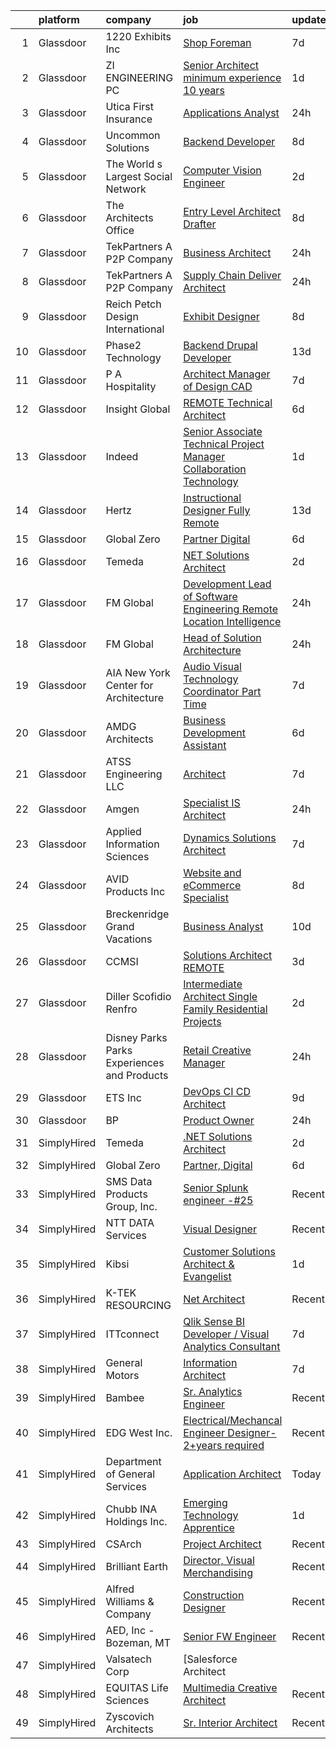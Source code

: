 

|    | platform    | company                                      | job                                                                                                                                                                                                                                                                                                                                                                                                                                                                                                                                                                                                                                                                                                                                                                                                                                                                                                                                                                                                                                                                                                                                                                                                                                                    | update_time   | location                    |
|---:|:------------|:---------------------------------------------|:-------------------------------------------------------------------------------------------------------------------------------------------------------------------------------------------------------------------------------------------------------------------------------------------------------------------------------------------------------------------------------------------------------------------------------------------------------------------------------------------------------------------------------------------------------------------------------------------------------------------------------------------------------------------------------------------------------------------------------------------------------------------------------------------------------------------------------------------------------------------------------------------------------------------------------------------------------------------------------------------------------------------------------------------------------------------------------------------------------------------------------------------------------------------------------------------------------------------------------------------------------|:--------------|:----------------------------|
|  1 | Glassdoor   | 1220 Exhibits  Inc                           | [Shop Foreman](https://www.glassdoor.com/partner/jobListing.htm?pos=115&ao=1110586&s=58&guid=0000018224b63e99a172c78b0bd7c3f3&src=GD_JOB_AD&t=SR&vt=w&ea=1&cs=1_94c6de4f&cb=1658473300061&jobListingId=1008006158755&cpc=9FE5D8D7282D4400&jrtk=3-0-1g8ibcfmvkujs801-1g8ibcfng28d1000-b21c6ef8e0bd4fb3--6NYlbfkN0ChR5OwKRzSjn4PZW_tdiI_RimKRiFp-6lwJSLGblFx0-eNfBUs7pMHSz4G_8hfQqqNEjT2S7HZc5zf5Ugwnd38lAKfvYsDH0--fZ99Od_pFwOM9F0Vx5yUfJtHS_MTZrDheS6RmcDx0THJs_qLqdzPWaHRFelnwkQwz4Hzn_82CXSV07k9_eAwP8IV9Ql2cYyxDTLELdjiInmSyRwRXPztY2nN5NoA_pSYhB66r-ZVjYEcqCQwU4x_KLBzY31Pq44TCpkaJSGPuFMob1Z-PnTJcoetdoYyCgsVq63yzIbs4x2QTxyMmvjA2lsKfqZSJYtMdoPa8EXQWShjPTk3gzjcEpqiBgzhr6feB8RzPdOCJBUwVTcC3ArTlExd5UtjFNGokZy41iPuS59Qz4Eo6DphQRNRMj5pcM3Qi3NJ5k14i-IGEspGsX8WWHgjSOQAF5j8hhweb2rQrFMBzWWpvFAwt0zmdXRoDiDgjH6gIq2GqH3PwZSf6QfuRlBa9JdZbnU%3D)                                                                                                                                                                                                                                                                                                                                                                                                  | 7d            | Nashville, TN               |
|  2 | Glassdoor   | ZI ENGINEERING PC                            | [Senior Architect  minimum experience  10 years ](https://www.glassdoor.com/partner/jobListing.htm?pos=101&ao=1110586&s=58&guid=0000018224b63e99a172c78b0bd7c3f3&src=GD_JOB_AD&t=SR&vt=w&ea=1&cs=1_efd7474c&cb=1658473300058&jobListingId=1008019211242&cpc=F5A4BAF184A644A4&jrtk=3-0-1g8ibcfmvkujs801-1g8ibcfng28d1000-bef18f2f8f61290a--6NYlbfkN0DovPZ7dur9rf70B8KJIWgLP46ELDJBflh3gJqQaHC8Sb4BMpxiJpjoxSObfJ6LI4FYD1xemCgjkmvWW6a8xJBjtPCPUUXQ2NG8Yq4VduGZwwSvw_GCXqC5AqCPJznMU0lakOlx3gWcFLE523lBGczvfrqDjUVcOZFTwVRISHcOZ1glB-J6yUT6egOZQZ7a7nWclUlvQnWaIQXSZgDqcqA9hfKVYvxz3emQsLuDzlMDgEu9LzjkzIsNn1PYH4nwbWZmh6jt-GGxC-TioA2satDQPM0Vt_Q2uqEVKfiLRm_9HL1Wd_WnDwS1nyFX7x52oBC5wYV2K37O9RYmenCmXmdVopmy4PzCRexdCTaUCYS14vtUvsImLnAxRGGnMQcNyOwk-O3feFx8jwLIsbyCwxUB_UzmvgcCNqRU_w6lYUqQzsl7yqGBU4s0pNUD351YAml9-TFm1D8W1WSEWlb3xECY8A825XZRz_O2ySIcBPHS94jwThxHqzzkt6RNkd6LdUW8EKcfoLGKiOAeq0lQTRLMV9xGDeuRIvceTUYGtROgfg%3D%3D)                                                                                                                                                                                                                                                                                                                 | 1d            | New York, NY                |
|  3 | Glassdoor   | Utica First Insurance                        | [Applications Analyst](https://www.glassdoor.com/partner/jobListing.htm?pos=112&ao=1110586&s=58&guid=0000018224b63e99a172c78b0bd7c3f3&src=GD_JOB_AD&t=SR&vt=w&ea=1&cs=1_daabe37a&cb=1658473300061&jobListingId=1008019924962&cpc=1D891ED3EFC3904E&jrtk=3-0-1g8ibcfmvkujs801-1g8ibcfng28d1000-7e84518c982e006d--6NYlbfkN0Bffg0f41A38_3i79455_SJDbT6jTOuxA99SAZbd3AlaUoR1nGvFOoMTLKn9jx4L-5w7n08uQxxyaXNbOZ_r_kaWJakfx4IZkHaJ_4RONY_gsDrQiWYKA-LbOeZ8VDtbEmAzorm2aYd_vqLRbw8nEasF5XEHhYlqOUTe988buzTuYp7-ZGWolXFEWlPEvi4JbVIAsAd79urqRkP_hR6MpJRx1GFwmYbF4W1WOiaUkz3VpY5APJToYbf9GFqBwHKyYcmEB0nXvtl9pkb-9cZnBZ7BKeYBdTYwMgmEJM56-aYs6bwK8BDF0JpI-wdLWZchP5Px6SWAKROkdTKfXNyMndvvm4GxZHH8NqD30y0xxmsElVHiHjs6FMny82E4ScK4fF5F9kK0f36XYdgraWLP0W7tW2p6xDI-WZ4_Ak-uPp_kHoKbhh1seaqhWbGIgoKHa4v0AIubgg97ZGlJJTbRimzA9UCvUNzkW35fUUEt1VPcwpbliMeaWeCfmMYQWfCO50%3D)                                                                                                                                                                                                                                                                                                                                                                                          | 24h           | Remote                      |
|  4 | Glassdoor   | Uncommon Solutions                           | [Backend Developer](https://www.glassdoor.com/partner/jobListing.htm?pos=106&ao=1110586&s=58&guid=0000018224b63e99a172c78b0bd7c3f3&src=GD_JOB_AD&t=SR&vt=w&ea=1&cs=1_6e9a2ca0&cb=1658473300059&jobListingId=1008002904162&cpc=BD090CE016BE616F&jrtk=3-0-1g8ibcfmvkujs801-1g8ibcfng28d1000-b54aa2b04a64bbdb--6NYlbfkN0D5EoDI19pzLD_ZoAvoqM1-O9qeTV9KvYbDAr1-bMzVcQf2IFddxPxdEPPJGSEwxSzgFXCbmD9DPT01RneWWpIcuzmIZtQ5VurEbBwDoRVXj3NyvxrFUXGglOaqhEtZiGOLivxTI9oOO6KRhZKg-oEXNkegqYZAAKnK9lZdtNlvm8izggpcUwoGfuIkQWQk9__gRl-b3aBhgpBNcvw_vyNKDGWtbDHFOQnwmh016YeNX27DNPRTtCoCv9olCWwA6tDtVJHxVuty0WFumSRQ1kOAsUUTRdq1Xeu1ednfZIJgD1puTyyy3NRaYBRAkmIztXS5l750BOuAYAIIY-TJLQ-jfz9NVb2sf90KYk_8RdjC9dSLGeudKK0_i5VEFmTM_Gfh1ZMH-gpDN2hWl6v0ZiQMzV0V6KZu9uWgLMn_oIguhUKaQOHgUHc4v6ckCac8CjLv72qu2ly-Pre45E7UVz4gJyWLZmPcxVCjRNsqxEO905cXc27EBupUMnjhY732_rc%3D)                                                                                                                                                                                                                                                                                                                                                                                             | 8d            | Greenwood Village, CO       |
|  5 | Glassdoor   | The World s Largest Social Network           | [Computer Vision Engineer](https://www.glassdoor.com/partner/jobListing.htm?pos=119&ao=1110586&s=58&guid=0000018224b63e99a172c78b0bd7c3f3&src=GD_JOB_AD&t=SR&vt=w&ea=1&cs=1_535deb86&cb=1658473300062&jobListingId=1008016092350&cpc=FF950A86FEA5DF54&jrtk=3-0-1g8ibcfmvkujs801-1g8ibcfng28d1000-3d6004a19f2b5383--6NYlbfkN0DSgjPPcnEdvoK3uuxfISLALE6pB1FR7YSHOr_tSg5_QCn410VK5Ds4bQGcKtrI54_urjgcqwktlQZeIDvjbd7sMbA5gnhA_l4KE5fLH9VXOELgC33_D_fNtopS_25WJNRKlKtLnhICZr5wlKcy7_AqiPf7PGqIsyope6sbucOqxixnSXeQRaKd6sFZlN9AXty7Y1yXP3RfGqE2xqQQZ0nfWhTmlajI49fNN9a4-OgGipOr_dt7yHM2BICDZws0ww7-uYI6YNz7GhpeHGzyNQOm00l5q9BPBGMpz_BvLpEOzKqmz7CH3mDs_n2oj2Zi5zeFc-uG3p5tF2CICkkJSlosqb_1E9FGQszp75PNUPaYIyhqukumEs2HxksXj1QjDeJs5rCeVrgtnlxjmyn9q3l0tb-l-WEKIv-0d_LBmVNyiAzg2NFN678VB3pLZWHRAxXFFKcg93haJpo3xwITe4wpyvK77SIB63vKjY8mJuYIYtFgjy51dzntGF3ouKbARPBT6RVzyFom6q6CBXAqKsb4ROMTFCfEj1vGfIPWsVJ4PIUBuQE9BC9pTYTaT9pKUtpczsfe5XSpve8JAXJnDPPB)                                                                                                                                                                                                                                                                                                    | 2d            | Los Angeles, CA             |
|  6 | Glassdoor   | The Architects Office                        | [Entry Level Architect Drafter](https://www.glassdoor.com/partner/jobListing.htm?pos=110&ao=1110586&s=58&guid=0000018224b63e99a172c78b0bd7c3f3&src=GD_JOB_AD&t=SR&vt=w&ea=1&cs=1_4587b5b3&cb=1658473300060&jobListingId=1008002729480&cpc=654405A9B1E0A9F5&jrtk=3-0-1g8ibcfmvkujs801-1g8ibcfng28d1000-f1dda27ba3c1cc75--6NYlbfkN0CMAjIZiuNkZieelvDWmU8uZNthuAKSu_eJ-FL8ywbp2CXUUqSScE2qT5vy6Cv4mUhU-d6zdR_AtMWvtRmPgLfrl3w38NlI9AfwLCv69PJc2aL6bAWUlcLqlwixo_RgY8cIJ4VvL3dEZdse2vQ0phgCK6TNN0yZkNiXr0jplOAi-YTA7egnLk8_iYtQvXEdXJE-eoc0s5XjP0M5bLJwvLk7nOwYwfrr1nAZR37rMoWdPOYXFJpFuk_jCL9T2QVol_70Q3feRG8A3Gn7hWSe8l8IdR8V3HV3WsKa59ddVlozm6ii6uuSQCSfEf_emczDjKVX6LGF_6KiDbk0bHnBVLc0vRe88jJiPyEy2P_xFnz5Fn_n8JbKtDk2ZwC-TU6kTaRN7OtjBVQvl3SUrlfjAsA__2WG6mfxB8QWWIPwwsPM6kRObqiwMjMni7YyKHQuoEvlRbeJzGU1pooMlZDVgu5cSdcaCF1Jtc7Xxq4I4bqxBaOYX1dOspF_fs5lPeZAag0%3D)                                                                                                                                                                                                                                                                                                                                                                                 | 8d            | California                  |
|  7 | Glassdoor   | TekPartners  A P2P Company                   | [Business Architect](https://www.glassdoor.com/partner/jobListing.htm?pos=113&ao=1110586&s=58&guid=0000018224b63e99a172c78b0bd7c3f3&src=GD_JOB_AD&t=SR&vt=w&cs=1_88edf04d&cb=1658473300061&jobListingId=1008019293684&cpc=5FEB1BEB8E14EF52&jrtk=3-0-1g8ibcfmvkujs801-1g8ibcfng28d1000-d442eb003966ee14--6NYlbfkN0CHpOIvs3qZo8sagDiUAvu-_P6y0GixwKP-GGMf9GPFgZwW1N9K8rceHdSLs2uRMTQGDYpeo6DIURCf00wWAx1ZwUAXYXvfHI639lqKTT526H27FKkosMHOX6zkQWVAq3pzP4BqjFD9CnmPIRPxvdG0caluNYfsiOHpwlvpWe4HxepqByeAMtba9ym4wOhlfdbM8KB6YbT4HmCszLMn3ThJ9Zc2YS2nyn4CaYuRKSYh96DRN8glUWjKnxSASef7_dih5zFYLKvRaFW2iR82H7DkEQF1AU9qsg0PxM_MemZPIRTIt4jG_m5xkjBJKXcKokhEX9s5blE4N-BkgA5vVsmoxriqc6Xs6ItyP0ZpMEeGlag0zLMYmJeq33DJ5GkQHx5UjME2V6QJogJQpHx_THDZxf7_sC5P2AgkZrSPNCdEzL0qi99vbEE5NMOwAF-xSRRL8_DpZRt9D446PMhIcUjs6GXOy-0MXTJ8mm6qn1Zh1B9SKMQ0TRldkXXOXfNa_fQDmmhG0EyNN2M1Bdyqk6FR9zb8mdHC0b02dSHfaQo7MHpDtDJaZR38fTnwQfi4A4IV72UZv74q-OxSRdfLazBh4INmszgkesoGI4faGiMSYDspc_uzFqmwzN5JKYZpi3gFfdMYbxq2FQgKl8uGxf_4Xndk1f6WWijHthRKvMB4bZjcuBv2fASSEcv0NFX9LLGFBeZUG2-ZRfwo11Iq9GLhRdON8HxFhNqZhSQAKTUEHVod2q1tK8L9yl71sgPWyReOBYJ4SQJ3-izZ-L5oWr3wJ-r8QzkyLMK5B-M4x9wYxrM-GQ0e6TL25EAbenYtoatgLjBtJKuRqWhHCLmWu7SJkklZDBBos2eMILcApMEUJaK4I4GzZxZtPYdUpqS4o34%3D) | 24h           | Miami, FL                   |
|  8 | Glassdoor   | TekPartners  A P2P Company                   | [Supply Chain Deliver Architect](https://www.glassdoor.com/partner/jobListing.htm?pos=114&ao=1110586&s=58&guid=0000018224b63e99a172c78b0bd7c3f3&src=GD_JOB_AD&t=SR&vt=w&cs=1_d4c4f3ef&cb=1658473300061&jobListingId=1008021477648&cpc=8D52E76475A7E842&jrtk=3-0-1g8ibcfmvkujs801-1g8ibcfng28d1000-27439932574307c0--6NYlbfkN0CHpOIvs3qZo8sagDiUAvu-_P6y0GixwKP-GGMf9GPFgZwW1N9K8rceHdSLs2uRMTSO5Bh2aQXVhwDvA4rW7snUw1UULqLxY7MCoFNGOCSSJJK6Mr6YQoOQKW5HVDQofYxjrT4riylATXdk_HomUB-DVUAknACDxWFDSBYjqVqX65qQUt8OH2k6UcEbwwbHlYhCJwwCz61KLrI4CaQVsOkRjEAEhA7Bd0Dx-WjdhXzngd5rPI_WSCWhj2DO9EdOmwZ_jF6O1xpW4w9bQOQxtyBhScN-9BNNCai5hcFwrzcGIoftOUGXZuhl38vFhDxMGlJq_MgguGe7MQWyGJSVZ-XO_azzdDjzZfmwN2ZfMKffDSVN34ZWSE8UgQ2RiUDYZun8kxovMIGfU4af-Qbgg3gX8Pv8Lhj6Er7GQbj5aVbTYJtA-tKYyJTTDDDioeM-ApsNHppN4ZrY5xrfYGNYwkZwIK0dIAakwey1LDE0VhWoUZMn7G3LyN3cGta08otzGV_6M15g_66G2WvtaDGVu-O7yYe0z4UcZ0w93KJ0fwGvlkvxYKQQygxKO5Ka9NZ-XEDOd6IQ2Zm5RhLikjQqwq-EbdN016-rHbE0F_rP2c0B8-uLi6FJFu-n9BFdLfAmX3ONCd7_ftVrDz1XFT4RQ6IqatC7uA5uYqbawYaisYXkpSmaDCqTOziSf_dCY93lFprgqX0kZFkqDgeXgqxF00zF9MnnK0Se3A0EPWAWswwV0q-uvr7ByEK74j9MPyIEsEjzF5A3tNNRxfYxbnxo4tOmKR8nCl0V37t539fnVjqhXFCmiW6Oh58YednkAET140buhlqB0pK91n9Xc-9t-JRMETifjGYF68fxMydnhWZIFFtgJwaf5XoF)   | 24h           | Remote                      |
|  9 | Glassdoor   | Reich Petch Design International             | [Exhibit Designer](https://www.glassdoor.com/partner/jobListing.htm?pos=123&ao=1110586&s=58&guid=0000018224b63e99a172c78b0bd7c3f3&src=GD_JOB_AD&t=SR&vt=w&ea=1&cs=1_4f5a677d&cb=1658473300062&jobListingId=1008002938812&cpc=BAEB662971763A76&jrtk=3-0-1g8ibcfmvkujs801-1g8ibcfng28d1000-3b5b7d28d0157a80--6NYlbfkN0AzDkwE1E6nFtjvvvc7BqCxawePj4p5F5Tpa-icpHS7yI1-CjxT_KXQYOVUQT_0dY0vCULujJzTncjbwiIzoH-koxOr7zJXgvIxjTsITWJ3JeHuXqEz5NuacEMkK1_BWBvQFI2sdlgpm-v1MDJ1NMri5mPZccDd5YL8bESDpYGHhCBSuQ89nx4Ag7HlTKZBfmZINJAcRQ6-ecI2bZNi7sVAh4FCL6_iCvrsLp1KFFPLJefWvNKSQTbgeA-MyZ7Ijfg9vVC0KU9qDoDGc9n-xvIxBFhxohewy24BFGwsDyvNAt6AFXykT7FWxXWtuPuhri-Wq0nUsm9wqODRV8aDBgOrR0OXDXGkQfCrShXqPZnp3XvCk8a30xqo1XsoKjO7vpjpLWSlLhJ8bXJA8fQEJTHjWSGY5sW53xyvkDCheJY2jd2kNJlzu6ke2QdCpVrtZYcXu3lxjx_HngnrOdU11IqvwlOZIBHwteGC4457nHlle32is_La1HVB)                                                                                                                                                                                                                                                                                                                                                                                                            | 8d            | New York, NY                |
| 10 | Glassdoor   | Phase2 Technology                            | [Backend Drupal Developer](https://www.glassdoor.com/partner/jobListing.htm?pos=111&ao=1110586&s=58&guid=0000018224b63e99a172c78b0bd7c3f3&src=GD_JOB_AD&t=SR&vt=w&ea=1&cs=1_48f3f6d2&cb=1658473300060&jobListingId=1007993224952&cpc=EA19F5B90D514204&jrtk=3-0-1g8ibcfmvkujs801-1g8ibcfng28d1000-3d37e1c5d2e8ef37--6NYlbfkN0D5EoDI19pzLD_ZoAvoqM1-O9qeTV9KvYbDAr1-bMzVcZcpAIqXFAz3IAckowdknD-cNvKT3dG5e3B9UhnzZ-Vly5TmQAUG2eT4UFLJBbWVt6D19g2gg4QqReQnz_vIEOTmqDPH-BxUu5Go1oEDVD84EfPLG_zzMHxSMV1Tg7AwNvIHMx40_9K-oMXTEtqt-uHqxKAnhaVBwsq6n9JVheNqrSIkfJuL70c10eNHNGWcYsktd6Kh22ROkmDSQimMXaL-6n9c89yshG9f1KaaNB02YiStp87hNaePBO8Li-tpy3e-PuUtuDas6_vpmWwXaHfz-I2AdwYH6GQMKpjhKdqDyCWmCffuh9AkhQoN963BFn3gD0DwTC9KRS3A9iVuumV30yn9sgJJ3zw-DZyg_k_9h9DLfJLTcoKvWOgBMrjnj6ajaYrzZ-JYiH52hrQeHrlpRdaKwk1NOhJf7yYghnFsKZmejUKCkS7-lU0Lf9dugtSzxNQwAuDtghDeyv6uXHPZuL_4DzsESw%3D%3D)                                                                                                                                                                                                                                                                                                                                                                        | 13d           | Remote                      |
| 11 | Glassdoor   | P A Hospitality                              | [Architect   Manager of Design   CAD](https://www.glassdoor.com/partner/jobListing.htm?pos=129&ao=1110586&s=58&guid=0000018224b63e99a172c78b0bd7c3f3&src=GD_JOB_AD&t=SR&vt=w&ea=1&cs=1_2a1f8416&cb=1658473300063&jobListingId=1008005813971&cpc=B101C867B3EF2D75&jrtk=3-0-1g8ibcfmvkujs801-1g8ibcfng28d1000-d566de17824ea098--6NYlbfkN0AYDJRmWs7ABel-DyVzVxOuXFxXo70ou2lKD9bnW85-VKIQPd5YwJBOsNuqPkKX4KWjl35gfypkTENuPHkiNPZHDJq1nI_qMEZCxJfDEVfuF-EspwLG3qiHLoo2kAvevo0J9WqTsshV4bOB7QWlMzfe6qA3ugbMyNTKrYqdwlcOIbyQcu8P37EmP7ZFsxtWkY49rfbpGvaufFNu9FBkY_HwVF9eso87ukXwBk9BPAVrLsxEJnLO3g564TRPbeHybwGF6XKguQ9-ELgIDWMFEWt5d8jLqsybUdNbc2SiCV6C5I57iLNChCD7NK7OS6g63a--dZCvNKL83Eg3JyIc2-WtBImDp0ANma96Lf3f6HaxvevFPKjcar_YyT846IXVnfhzK4g2OVBR4BUE3FUC6xt1n_CWdBCah8VhqSy0D4Y_emUJaCy-iZxJ-xwCyywN-9U12paaNSJ-w4NUOV_7wLg6x9-k_uVHmmoRAqzdyaqAvaSMndg2_mmMBCE-JDpX4pFX9GxtsfLydA%3D%3D)                                                                                                                                                                                                                                                                                                                                                             | 7d            | Oklahoma City, OK           |
| 12 | Glassdoor   | Insight Global                               | [REMOTE Technical Architect](https://www.glassdoor.com/partner/jobListing.htm?pos=130&ao=1110586&s=58&guid=0000018224b63e99a172c78b0bd7c3f3&src=GD_JOB_AD&t=SR&vt=w&ea=1&cs=1_9c451bcd&cb=1658473300063&jobListingId=1008007966876&cpc=AC285F3A3ECA6BB0&jrtk=3-0-1g8ibcfmvkujs801-1g8ibcfng28d1000-7d2fb2f43854799a--6NYlbfkN0BKkHZu3wF05EeDimN_p6sYpKCMArvwa95YdH7UpkaBCnuUCEKHXotS0_EwbLzIjYeAOb_xziRGOwptdh7UhQF97RSDi_1YrJwBZ0esGLeu6oljahWYMQ_VHbO1Qsj4gg07ctePXwO5-7yuzJHJPbh6yCSdB2MpVpv05k8Cz_K0NuALhGKkuUVdQ0vMCVfVwzmOnglUygywS7zBlZ7WoUySpfe3H-BjjbiJgs2pTQh4SHaQFTK7fnEkJipjYs0srs0k5_e57jd319d3sZN5W6YxdRiRSscJg2IgKMbP6bnTtS5eUdqll-WAwiitontpKWlQTY7qf6-HPBpFAlMXQ-J-4ID8fG08uf3GnrlFOwd74bgoirgLoNoN9bT4rM9emvB8KwJSTicsOp5veEAqDIyNALAva8jh7hsP3dbS0R1S2svbYSQCjYumyGfSaipela1nLdeLYYc2zPzgVh2zUHeZOJ4sH4kHlL6clQA0dsZoP8Z5_ivYFsCv_vBWAOv7biA3xFy5WDY_WA%3D%3D)                                                                                                                                                                                                                                                                                                                                                                      | 6d            | Remote                      |
| 13 | Glassdoor   | Indeed                                       | [Senior Associate  Technical Project Manager   Collaboration Technology](https://www.glassdoor.com/partner/jobListing.htm?pos=125&ao=1110586&s=58&guid=0000018224b63e99a172c78b0bd7c3f3&src=GD_JOB_AD&t=SR&vt=w&cs=1_ca0a832a&cb=1658473300062&jobListingId=1008017405020&cpc=451933188B21919D&jrtk=3-0-1g8ibcfmvkujs801-1g8ibcfng28d1000-9e11d6f10d27da64--6NYlbfkN0CiRNM7CVr8YueLFKlzwbFWI0o7IjV438l4sVrvKZ0flpURU_mqoI8EbMIN5uoRBAiefrMMXeuXmQzaIF20EvwQzscAEpsYkC2i6CF8QxFpuwMxyQE6l_LNPSPvDNjm7ZWQtV7rQjy6Q2exjEnDdcEoogfHTjieKHk45mEDsuJ07YwyY9iONzABOXeM3Rs8RfVZK_AbjlSTaQENfVOMtep0oMLyQ0KDwC-UrbUxnXbwHZPrgPcp2_tftMNHFXLO5WkEpxTTLzlQNginC6hZ6A_PjLj2bxXmZk-XaX881Bp67IcIlJv7WLhGQKSDa26A_SB8w-Ey3DgJm149utCZSLnKXnSy8fQd8xJETMWGCIcJkU0zHQ8huCw1MxApwl1VptKVrbouze7Nc3rlCqaoEq4FWR2KP8Sgo6qyFAmM0THCFp7iRVb5jfPZb_vFBfbGJDc2sSZvKDWgLSrBqqlOK4VQGfBDDiE4SmA5iwqTdQNsteUSOmMosvx5B3xqPVU0FtUwMHbwteXT0iyieRuCBHPX)                                                                                                                                                                                                                                                                                                                           | 1d            | Texas                       |
| 14 | Glassdoor   | Hertz                                        | [Instructional Designer  Fully Remote](https://www.glassdoor.com/partner/jobListing.htm?pos=121&ao=1110586&s=58&guid=0000018224b63e99a172c78b0bd7c3f3&src=GD_JOB_AD&t=SR&vt=w&cs=1_acd79ef7&cb=1658473300062&jobListingId=1007992438205&cpc=C4A69CCDBB3B9599&jrtk=3-0-1g8ibcfmvkujs801-1g8ibcfng28d1000-80753fbc72ca4922--6NYlbfkN0CY2bW1_UrvxrGosjvcoJFNB3pSLD1pqDJ9L6Rrokobn6ynFDR-KCNFnAqspA82EP7tXkIxuM9MN7E_t-3wbuPEwhXrg3MB6QLX3zY9_IkU3o8I2ckzPKSIdvctle29rLH9Qnhu7BfHaPvc13Bnpe5HGwM87m1wgnf3UQw_UBiMvOcFFM5ghzPGobwb7QbLiVnpEeEzZA2IT1ktXWL_Ako3PBMdMA1_Voz1zkxFu3xqGIMW3lmcwWp4mLi0SeFHolnQelcwmNbcsHxoFvXBpc74tebvGvb9Q1Em9P_1JggHM22ZF4hXi7LWPFt-Etcs4MqprEa6uDn-5wDGSvbxcuyT6oLcupMaHbzBgworIDdkpJi170BwmNOj3dwrQbZBLRPfYY23hywQIZJB5sumG0YdIp616MI_0BKYTDbjDDdV1b07ybOECwcNrWmgVoJSf0msGI4WQ4UlmpWTIPO6SjgDNEyLnqNx4JA8id1VW9-NlmFJVTgqWGMp)                                                                                                                                                                                                                                                                                                                                                                                             | 13d           | Estero, FL                  |
| 15 | Glassdoor   | Global Zero                                  | [Partner  Digital](https://www.glassdoor.com/partner/jobListing.htm?pos=116&ao=1110586&s=58&guid=0000018224b63e99a172c78b0bd7c3f3&src=GD_JOB_AD&t=SR&vt=w&ea=1&cs=1_39c5b372&cb=1658473300062&jobListingId=1008008395019&cpc=149B3D5996025BBA&jrtk=3-0-1g8ibcfmvkujs801-1g8ibcfng28d1000-e6b45861bb4133f3--6NYlbfkN0DehRHyDblLCuCrMSeX7_nzd9fRBVNdZzCABRIai5ML0d4fKtcVU-aBETAnTMocVn805xa0h4kwMKj_AbacgNWfVAAwROG7xt29NWouxeruHJWpCPQG2R8JzxI-42G5ApyIi7Iamsle4KDzUwXOx-a0118uUaekgZWEWLKQHH8AaeYhEHwfV2DnO7ZZi6WGqr0vpzbelVR_22_WQ58zsW95WGfv2OgG_3dhCiz1gy-j5xon4Xa--ieQgiCecZHp3qH_xwO68p4pmIOwPCczuNW_XUJ5ULyw2Z9xQeKsozc7cQZiW4_IlmzqG6zESnqgi2MobWQNlSWk3frIOwswj33Dz9W_DAUj4BwtiUCfkidZCjpFKl9_uB-sLYzDefMjc5C5EbMN6W1jy2OErNVdNfnoUkcBAh748kCNDfpGu18XgRb2RQSezl86btbe2-aGnJPxep41XbAuHZzFeXzJL2sfWJLTihMRCWK-VD2BUw4e1f0enh3ydi2B)                                                                                                                                                                                                                                                                                                                                                                                                            | 6d            | Remote                      |
| 16 | Glassdoor   | Temeda                                       | [ NET Solutions Architect](https://www.glassdoor.com/partner/jobListing.htm?pos=109&ao=1110586&s=58&guid=0000018224b63e99a172c78b0bd7c3f3&src=GD_JOB_AD&t=SR&vt=w&ea=1&cs=1_7776708a&cb=1658473300060&jobListingId=1008015146733&cpc=F45C15D234B746DE&jrtk=3-0-1g8ibcfmvkujs801-1g8ibcfng28d1000-9d5d3ecab53cc471--6NYlbfkN0Cdyrb_-SYpjIsC7ShR4LTJruqxAexHI1Km_0W0EzpI0e4uRdYa2eAJHNqalXmTdxuTnp-A_6SIixZOlWcDWI90nUctzELc9FqA6bp_mnYnqkp-5cG07Ufl5xp6frai2kbfiW9ts5BzrYKatqeVXFcyqDE6lyA_GijhuNcco_YdpX6xGYn8p9_EX9g200HK70FzRSKdK73NSZu0m2WqJ_WIKScERTbDs2bc0y9FF83cprJhS7oG35BHSpkR2yHYWW8ydHPxRBDV_VaM9C5vuE3lClSBhOuAGAX70txQSv1vaPyxWWACt7aqQZJNgbPMUaCHU-n-kgPjz6SBVeVMeh9Eh01uwmp-ZzqPnBTq4yIl1vluX84nJJb1CymOZvA2xc1Lgyi41Aw9t85zTi0XoPkCgs_DTTwr5T6WapO2wpBspqjM8uxr6oXvEvMgP8Kxx7--5cqNmvGQHA1g8KNTXPoKPRbpNp6PSDNjS_0LYDNA_hR8JLN_WoKtDFmsVfanPztNlzCftiwUbQ%3D%3D)                                                                                                                                                                                                                                                                                                                                                                        | 2d            | Remote                      |
| 17 | Glassdoor   | FM Global                                    | [Development Lead of Software Engineering  Remote Location Intelligence ](https://www.glassdoor.com/partner/jobListing.htm?pos=128&ao=1110586&s=58&guid=0000018224b63e99a172c78b0bd7c3f3&src=GD_JOB_AD&t=SR&vt=w&cs=1_36bb331a&cb=1658473300063&jobListingId=1008020535186&cpc=8795CF9063CD573D&jrtk=3-0-1g8ibcfmvkujs801-1g8ibcfng28d1000-9ffec78521ec318f--6NYlbfkN0BigYfUOQQO8rsDFezZ08dlx-sTCzq3kza1wdUtMryv-0gUpyNq23bHlKWn5Umhldupik8HSZT0TUIFCpoWnmWCnsnOs1OmznRRQE9LSK7OaxL1qOKOAdyD2KTpDdwKhGZ1Jyis9V7EwmQdC-s7oFjVEIVQXy7yr-nIVrjaMSzUvLadi_f6YH2AV8mFnpcP0zqeeeTY7Kb_3zMSOfYHkIUgYmoa2UpSQyiTaq1rEGu6fMAj9z6AjabpU43PumtuwNS_tXWPYLPLnEVYjRk0B9eNmJmYTpS2cd9MZo2q8L8h4BNQJCt4xMO3sCAiz2Wr8vt_2QnCvG6kj5-COS0t3vuoQhXa-LoVkLhmdDYA1pzBzfUQcWHcW8yYqahWX4YaihVWE32KkP-YFl8OnRRh5H70ofB4UVTag7GM6zLxWmJowmCkfQYo1Cwh)                                                                                                                                                                                                                                                                                                                                                                                                                          | 24h           | Johnston, RI                |
| 18 | Glassdoor   | FM Global                                    | [Head of Solution Architecture](https://www.glassdoor.com/partner/jobListing.htm?pos=127&ao=1110586&s=58&guid=0000018224b63e99a172c78b0bd7c3f3&src=GD_JOB_AD&t=SR&vt=w&cs=1_faa939d6&cb=1658473300062&jobListingId=1008020535188&cpc=F41FEAB56D215062&jrtk=3-0-1g8ibcfmvkujs801-1g8ibcfng28d1000-1b91c136c5881699--6NYlbfkN0BigYfUOQQO8rsDFezZ08dlx-sTCzq3kza1wdUtMryv-0gUpyNq23bHlKWn5Umhldupik8HSZT0TcPrCIemTfTMhjH8R-mJ_U3S866R7kcmskT65vecZ0abQDloOM48l9jSb0uveviXeo-NRZBJARIOxw2ecQe2KE8XCVl4bWmE5YNGg5OWF4oKhm8MaOfsTgMjE9EDlwmUrGsET5X6kzRTIdR9_gar0E13oGQegTCPxcXR2FeB6sq8LJ7hUfxM15IzY4fh43px0UExylhwHB-eeupwuY5xFv76POiiSfn7MnAnIa8peuhg5k_jUtswLYK7kuOovCRzp4b-Gw3KmMrCiPo9I5omG6NlnNnL32oMCtM2QzoDU8mTPKBaFTrwIWXnZeQW2Mx_iYML2rFrC4GgWWll1N0zxHdzBQ97_enzZJ7btMkzmUV1)                                                                                                                                                                                                                                                                                                                                                                                                                                                                    | 24h           | Johnston, RI                |
| 19 | Glassdoor   | AIA New York   Center for Architecture       | [Audio Visual Technology Coordinator   Part Time](https://www.glassdoor.com/partner/jobListing.htm?pos=120&ao=1110586&s=58&guid=0000018224b63e99a172c78b0bd7c3f3&src=GD_JOB_AD&t=SR&vt=w&ea=1&cs=1_51043829&cb=1658473300062&jobListingId=1008005412104&cpc=D2F1DE17EE1F43B9&jrtk=3-0-1g8ibcfmvkujs801-1g8ibcfng28d1000-9f7e938f05ae3998--6NYlbfkN0A4hgeKHdLyHgzaskNEvl2xXMVaueUT71iJOYpLYISQUHyZh2WxViHTlj9Wub_60nmkxSAtQjnee00fLm9FQ5Rn-NrRvomallKfPxN9_W9Z-EoaEzzASElKlk3PoTZ-900ZzshHrIsjXWYpFoiTJAAQk9Szo8Hz3ObWNzUKtjBU0aDU6bVgqWI-BtpzFiSMFmR3ozm1BykzLQ1l5KdKd2OLmoT9OftCKmnkLh3PP36h_qwMsdmtdTzrod8k0LqRwKouBepDQNUss1wUHW7luzw-QLcO-_YipdcF1du6ERjpmfay3qPMVewiIOQcecQX2HnsRhQ3x5_RmKoXVFJlc2sqQrhqxxoZ0K0uTVHMR3UiTHJj59MznW6gp2hjErSaJrWEbprwmU4sWZ9DZuwbGYzPVZpyuj0kJXpSJb5eKTC-wMUVEP_1YROy5kS6kdXgEOLmB5wy1doIdJ27dk42Kg-ElYPSjjgbtciflSbtJzf4cn0gNT45j0ow0HI5h_YFwtU0l5hcQbLApiLmjDUFU-tfcdcrAaAqZT8%3D)                                                                                                                                                                                                                                                                                                                               | 7d            | New York, NY                |
| 20 | Glassdoor   | AMDG Architects                              | [Business Development Assistant](https://www.glassdoor.com/partner/jobListing.htm?pos=104&ao=1110586&s=58&guid=0000018224b63e99a172c78b0bd7c3f3&src=GD_JOB_AD&t=SR&vt=w&ea=1&cs=1_37a63522&cb=1658473300058&jobListingId=1008007866350&cpc=A1DCD04C402B9471&jrtk=3-0-1g8ibcfmvkujs801-1g8ibcfng28d1000-1aedeb569c9e0422--6NYlbfkN0DJjgusqEaUlLnLdJwDlw-WvSRJopC672j9kTHdw0Gr4s8tu5oNO0vJERVrjnh4_vnusRR8s9H6AllHuzhDYEjqZF6hyuzGOdRpTmjxvE2HmLbT0TwVzumwmixQIlWRw8Y_bzZVjjzj2K6eFVMwVzL8TdrN85sVkwfP3ucs4DBG01B3lg_ApFiarBROehEmBrpSH3ms2sN_iLY7sMTVD0AzFsY3UvcP43_uFCAfO2bPXBNe5zEIniOXEsdiqHduKN5uUaPbJ3Z37pStcBrhJi3getmGVtGWRnb_4Cdz_RKn80jQF8kP-exL79youzTcIG_Wv60Ahb4Ck0OcnBcFfEKDj1fWcqtsUN5Z8wPssXcsuCf8z2pWIeiCn_M0Kj16v74qWQgrCGeuw2iwRLfcN-4cM5gkKgBww6jZnguMsvoUXcB5T1MqD5UtJOacGNva_KxVLzU41R4kWfgfYULuh_kfosxklZ6SUEVzgUiFO871pauyyukYzlpBDL1nKJYpvbwnvvmEC9H9wdImSBU6_tLw)                                                                                                                                                                                                                                                                                                                                                              | 6d            | Grand Rapids, MI            |
| 21 | Glassdoor   | ATSS Engineering  LLC                        | [Architect](https://www.glassdoor.com/partner/jobListing.htm?pos=105&ao=1110586&s=58&guid=0000018224b63e99a172c78b0bd7c3f3&src=GD_JOB_AD&t=SR&vt=w&cs=1_e48c5e61&cb=1658473300058&jobListingId=1008004631253&cpc=0F2A8D282FF2E7FC&jrtk=3-0-1g8ibcfmvkujs801-1g8ibcfng28d1000-c12c5cd50a88af39--6NYlbfkN0BqeDklZlbfDFppaKfGseR_542eCQq3PPcLWOFHYgM2Je45U22PmrbNZFVMjrhCf4hlp8LhTfiPrlDEQe2EIGRTl7NzpZFBpTFzKh5b81oLSZYQq9HPHpfcdcCNEpctmcCPxc5c3fmxEaf5XjE5wPBrNYZuEEJZ7MjAlZ7xpfTKSf4emRD1r1jbQtOwyxK5fxbZO1yGtY9MW_vNx8FfqyHptZtlGglvODAT7uLiiZBViX-eIULZRMwEdOKN_na0jTS-SX8AsSVVdSN5m7IS5HCmwv3-tkNk2fOoC5iCYi57dMpESEXEUwfQYPG7wYzNHFR54xQSrabuOzT-YHW7cTpXjqea8pPZgrgz2zH8mEhsaXhceLIQ1v7fzA-MkqUa7XGDrpa1RQq7PRqfcPc9WJsdhxVUPNfVjWAMnlVentXeb22P3wWZX1FJ9dS0yUaZgSK3N9rgNgaGQ1r1uklljbdTj-rt0hqdiF1DN6Ku8sZEmBKWzD8E5-tId_AKlHTSJSt-On2RhkuwjteYs9AbIFuAQ019ejqZNVUVgbgUAv8jBl_zDwS8r-Z2)                                                                                                                                                                                                                                                                                                                                                        | 7d            | Birmingham, AL              |
| 22 | Glassdoor   | Amgen                                        | [Specialist IS Architect](https://www.glassdoor.com/partner/jobListing.htm?pos=107&ao=1110586&s=58&guid=0000018224b63e99a172c78b0bd7c3f3&src=GD_JOB_AD&t=SR&vt=w&cs=1_754f70de&cb=1658473300059&jobListingId=1008020100921&cpc=E509DD49A6927373&jrtk=3-0-1g8ibcfmvkujs801-1g8ibcfng28d1000-b5169c949fb0ae0b--6NYlbfkN0CIUeJpEzyM0B3p0AXyo3kKlc-igp2M99DsWp4fP1XiztXSThGDq2v_kpbktS2PziJwbsBcb5wQB1Yahegx8HAm1-dejI6xyL9xfXE5PFfNdSw20bvCLaW4r4cxR8jl5O6sQ0MZO5qTKpa2zg-Bzs7iBfwpDAHK1Hqh-MeujzEcEvCTApT_7mJOh7qpDT-KPoAvaQPrRQu4_FctD_EUL943aTbWMm8BLhJvGLNSNbdMd6H7gOzAasVx6Oq9I8MHlOG_ZqkaiNsn-0TO0IV76Zv6qnRAu9Yiq0v0Yl7ZnwmZd3QYV6hHPPijUSf3DfVU9UFYMMv2MoGtW2Z0ITZN2iU0hagbKgGmDkQySDRIZjt7c9kKOhPkXPqjrFfdUO0snJTwK50zInbrM3w5gWlcE6e4W8aGFvxpQS_i5LQYJ43lw8hut4psFWJ97o6gcn7xt-tdBP9EY4A6dAiEww8OQhf9JndceFo9g-BVS_yAfyndnDQWourVUl71fT-coZ6YuQyK4Y2rCkfjO3dEOBW08HqBzb7xaaYHfQnUIrhArWoyhg%3D%3D)                                                                                                                                                                                                                                                                                                                                              | 24h           | Tampa, FL                   |
| 23 | Glassdoor   | Applied Information Sciences                 | [Dynamics Solutions Architect](https://www.glassdoor.com/partner/jobListing.htm?pos=102&ao=1110586&s=58&guid=0000018224b63e99a172c78b0bd7c3f3&src=GD_JOB_AD&t=SR&vt=w&cs=1_36944936&cb=1658473300057&jobListingId=1008006589763&cpc=BB4134798015B82C&jrtk=3-0-1g8ibcfmvkujs801-1g8ibcfng28d1000-5f4b64f81f624c05--6NYlbfkN0ASMdfvcXrOvx0IzM7imon6o_FiFaWeNkPsJ7XU6uMPaGXUbAqlhdb77DHJ1TzatUMWx5Gu-jyiM_t_bksyhNUVHqYkzXntR-HdimbiABa_zueKiX7GtDV8feTgE47V09l4zBUhYdTtLE1OvxKKmLSIHqlDfOmI4PcDuQheKEkUCzwuBttvrcjOALBa2nx08i2dmQpjOLIddlmgayP5CkCKf9kZQJu4oZGbPdeKPcLUyWowAjuoYiFXZEZqF-hPTrY6xrlPoygl3e_TPXztMV_fNGJPFwpOtXV8h70KJVyEkZkLEvxHXiC0A5PVgzTq3Aau9jJ0NRohK3SQ8jgdIP7lGh467EKjn13cqqXycImiEQMVg0HxRIaSjX4m1Bia-R9tjEaNb4KFUHPNrsqGSyUdhG4RIRtoSjlGN9h178IiuKOkB3djZKCn6zLRY44sY6Sguf8U-XbZgZWKtMlADyWMKSz7mP5sfI_gYCAkMuWg5qW4JsoWV2Fzp6bVrFbokmq3srnWSNrIvY5HIcWMg1UjJwkRmwuRbg1F6UaSl573VDKO5OmQ6R09Xo8mIAHOcghx6zKO5IETfPiG-0ZVpuUX-ym61BjjYhJgm86a19f33hGTNJ9aKCkXZ81wE2jjKOJC7QG7HNwTxujeXEBCkUQ0A0EXTQrsMnILjq_65ecdpj4Q5nkoIe1E9MbNdoxhOEP3FTH24WPg1h5_6QIbZO6c)                                                                                                                                                                     | 7d            | Reston, VA                  |
| 24 | Glassdoor   | AVID Products  Inc                           | [Website and eCommerce Specialist](https://www.glassdoor.com/partner/jobListing.htm?pos=124&ao=1110586&s=58&guid=0000018224b63e99a172c78b0bd7c3f3&src=GD_JOB_AD&t=SR&vt=w&ea=1&cs=1_a4cd1f81&cb=1658473300062&jobListingId=1008002815768&cpc=FB7E4A1762AE5BEC&jrtk=3-0-1g8ibcfmvkujs801-1g8ibcfng28d1000-719350d7b8dc5ea2--6NYlbfkN0BxkLIcfe0oqaYINownie861a0BJtkzmJW-WyGv8J0JYIhtfgDOowTGN1RAB1mYk2ocl1KxduNndikr5YNBBpMQr1Hb_kjxslSh3Oydw5aoycZtfQfCmNw-pS-w9_b-6_Lna33m4VNAW2vmcJywj-tlo3py-BCCHoW562dweFU3UKCXRfh7I27HpP3mRxRTMrVMXOponmunD1o5eRGN7u74Dthz6gHig3ow3_dODihhaadDvpU54rpyO6NUe5f9oGi04cSf03VdQRIO2BntZKKNFsUgsT2gUfPXrE9w5F3Zm2dOZ59JawaR87ZDovzzZbGOMfR9u7T4NRjpZ6dyaTYR5H-kv20S34CHJg2fy8lQkKtkKyc3fZfdvZfqPAsgzJPGicYzkV5lIyAdAe8ZSmzx8oDnjniBbINvBD_b63M-R1N0B3JcvvrV7MdjyswxtkvX8rvQ1bmjI2mAiAGOpfDihS87P2KBlO_Llftf-aRo8dqS_Jfy_9uAxMX1UkKRS8RcRWIdFHY6dg%3D%3D)                                                                                                                                                                                                                                                                                                                                                                | 8d            | Remote                      |
| 25 | Glassdoor   | Breckenridge Grand Vacations                 | [Business Analyst](https://www.glassdoor.com/partner/jobListing.htm?pos=118&ao=1110586&s=58&guid=0000018224b63e99a172c78b0bd7c3f3&src=GD_JOB_AD&t=SR&vt=w&ea=1&cs=1_3d6b2d3a&cb=1658473300062&jobListingId=1007998082794&cpc=AF02A54CD0F60729&jrtk=3-0-1g8ibcfmvkujs801-1g8ibcfng28d1000-2e796b903f87937d--6NYlbfkN0As5xl7xgKfuyYIOSGK71IJv8t9wgcfISggchugm9FNlXli6uIKbT_ovupCyXVGT98LyrHkcq4RQDp-wPvsnWhJPknYn6d-k6mid2G2rU4g93i8EzVaOB-oSQjfhl0FXGCIN_kAIRC43xzlRCG-8pIG0MTvzjyoKbuVgzhTX552b3zklg1Aa9Tflos6Bwk0ckJvhakgC4MH9MiHbiGBKpsVxTKGpEpNN3NDHOaZ0pDEvcVcscfnz9TiZao2EsDz61UwZX09-XTlX7O5ziPlVv4mDZuKiL7VLvDrErvlqs2h-jm7jAh3kgYsu3W8f7IhgGT4Jl3_wYb1Hul_JOx3kG5Ax-qWfROboeK4bCoMNWnTHwhsB3weYh1K8_v70fnXeWxHNuEPwCG18PhMnNJ-AsUGF9sV3Rbo2T3tGaz4jW0yKFxPyYFopyq_L2sNJtgHgQpUOug6QyWE4b9uWzQYy_oDnNnsSsjqc5YB4fMLH5IyMOAgcznZiqJD_ZpDW0nANjbWy5AmkbIa1Q%3D%3D)                                                                                                                                                                                                                                                                                                                                                                                | 10d           | Breckenridge, CO            |
| 26 | Glassdoor   | CCMSI                                        | [Solutions Architect  REMOTE ](https://www.glassdoor.com/partner/jobListing.htm?pos=103&ao=1110586&s=58&guid=0000018224b63e99a172c78b0bd7c3f3&src=GD_JOB_AD&t=SR&vt=w&cs=1_1fa2f41c&cb=1658473300057&jobListingId=1008013057321&cpc=70D715265A3FA97E&jrtk=3-0-1g8ibcfmvkujs801-1g8ibcfng28d1000-35b748e02561eb18--6NYlbfkN0CDM7tFJxw7f4ijTXeqGWcR9iaGooe3kUV-rew4lpDfjLIrzwCpRrxzU1u-5YdzlecGLVH3uWWLegBGwP4sx_oRmfDxMurLf80vSqdog0vbU2L3qMxsIvOTugx0HzyilYGqdztCBjd97Xc3f2CEjcwgoOtOnLdzh1YA826uzVKXIMVl-irzF0Hf1vBq9RPHDg8sOFHXQ1ynbWh5Bbhgo9r5MW2TDTuYg7y2pw6dLh7ugWJYAplx_axINKQT3Mb_N9CcvCp7m5YfBML6ndTHGflPiE6Ht7xAWc9G1R7e4RWDJUIvnnnKWQUvT1h0eb628aSPmHNXvtn1m8r3I2cBXNRQCA0g25mT6DQ5ZykY-6kTZXldNm9Shb8AiiIGrjEuOd8dPWWI0LtFg2qHFg8wtWjTP3j7ovyy0vSDgur2FYqkToiEm5pWmL9sFVkC-RGXl7I9yC-zSQgIin71GKN6ImcFir_SbDahpXEti-sDr36GIaQ8VEh0ZbpJW_knkcCgyAoOWoVp-YJUsE9TIdvvnOFSvYj8iu4XaESoFAOIs6hpEW7p9CeJ0htzmaEO8zZyJnKCQze9kOi-qYAWTAQr76VawehtLNpi-MqdHImQHVvyjoC_q1aGWuRNJHq4SM-P_55cFLTOVINkMlArTS67zC4lZkZ3R5H-JHtC9DQCXZTAgHdStt8XaE6Omn6YjRGXsL1Qd-LvZhi0STMdkuVP7xNfmJqFCRau8nl9AVGR8qBVt8kx6ZH65Hq5gLuSRTHx4fsM-pgv4KoY8LhfAT-SQ43hFxOQHha7vVtF5sJMrQwLoA%3D%3D)                                                                         | 3d            | Danville, IL                |
| 27 | Glassdoor   | Diller Scofidio Renfro                       | [Intermediate Architect   Single Family Residential Projects](https://www.glassdoor.com/partner/jobListing.htm?pos=108&ao=1110586&s=58&guid=0000018224b63e99a172c78b0bd7c3f3&src=GD_JOB_AD&t=SR&vt=w&ea=1&cs=1_660355b1&cb=1658473300060&jobListingId=1008015158639&cpc=E6B95A06C1BC174B&jrtk=3-0-1g8ibcfmvkujs801-1g8ibcfng28d1000-86a3ec06599685a9--6NYlbfkN0D_KRozbKJx95I3LRYgbj09bqBDFeyQG4s8tCOB31p2DLulsme7CgWcKITVV0-zZkXYkNFxWfxCaori7fJJWRa7gPPVzPwE158pmqLtxrCioqWBR2VSzAjQep_tZX3chmpFwbH1PqalE0EjyAdC7DW0Vqf9aND7wXD80UNASzm7hpvNBierm_pUMQa5392tCUMgNRgf0tkcPgpBBzxVDCNIQE2B-KewaW0OTW1KQOtyw9m2NemWAmYw0XAApRgAcZWy0sUS9Kg05fdbQJ1taxog6Zl1DuUrYGQZC-jOIE8Cwh1ajVvWfudlaeNsGkQ6oAYC-HD4nnUFK-MRMbED8N9CZ3qk_hZy7Np1GncMWikoylWNi0hiVl4uzDHWDQ6yQZoEJsKtMsHfx7cl-Buf1iY50yyccyBjzma4Cb6UDpWkgCYG9BupziWL7WELCzGmmzaI4TSQGHVKx7Vh9HHCiC8Em0dXIKv4K7kDBNvLQx3Xqfnh8z3ow9UK93ImrnvQN4LgbTCVuDFOoQ%3D%3D)                                                                                                                                                                                                                                                                                                                                     | 2d            | New York, NY                |
| 28 | Glassdoor   | Disney Parks Parks  Experiences and Products | [Retail Creative Manager](https://www.glassdoor.com/partner/jobListing.htm?pos=122&ao=1110586&s=58&guid=0000018224b63e99a172c78b0bd7c3f3&src=GD_JOB_AD&t=SR&vt=w&cs=1_2e93ab04&cb=1658473300062&jobListingId=1008020678129&cpc=D69957E0862862E0&jrtk=3-0-1g8ibcfmvkujs801-1g8ibcfng28d1000-ded52ce926d0ff4a--6NYlbfkN0DAFTyt7pbDCC2JPO79CSdi1dIb81yjczP5qsKcZIxgiRd1qisRd4re16D_VG3-wzXTZERnuYegXtPCRRbKRQB-NcMQwzeni2P6pfaqreZ6OwBsAgejJSNQd6binYGwRcifpNVsvMuNdZ_D9J54L18h74uJKFC6FYE8YQ-Wj0YOLxZA8E2LssyHuCxeFo4MShi1ThC7fz5lsKdR1OVbWfpy8GXI-HHU0WFSgSVznOXGf4JVZ3c7hH7tHjgHyV_qZ6PtOVYF3A27ZUEXm67mUMBbf3KZDEtITZiQLvDRMyFyKpXjxxc_cG7YIfHOyaT2Dy-KxdxuMZCLuEfaNiy-ll_xC2NPqmt77BIUk-c0gPPRBjdPu5-YNzRZO1xNPW7LNHyZevvmCihsSxEEXN5iqn2nN1EThOO_MqsV9Xe4HdVF8YkChG8MLZhX-vjiNTLFT1U%3D)                                                                                                                                                                                                                                                                                                                                                                                                                                                            | 24h           | Los Angeles, CA             |
| 29 | Glassdoor   | ETS  Inc                                     | [DevOps CI CD Architect](https://www.glassdoor.com/partner/jobListing.htm?pos=117&ao=1110586&s=58&guid=0000018224b63e99a172c78b0bd7c3f3&src=GD_JOB_AD&t=SR&vt=w&ea=1&cs=1_b258a39f&cb=1658473300062&jobListingId=1008000375482&cpc=5C70DC7FEE0D01B1&jrtk=3-0-1g8ibcfmvkujs801-1g8ibcfng28d1000-37a3211aa903718d--6NYlbfkN0CdNy9g2aZANdx64tcJyvWC4Dh9hlXtf0GcMh6TvyMiE6AIPqQPqecK_sZn2J-LffjnMSbAE_P_bUFDEAaMunDn1pMUJCQSlLunbuEt46txfA4CWq9Ret6sXnYUgmQxCrfxe4ZDDasKL9-r_hOdEt9sQOn_pErPom0VxMxwOOEBCD0Ax_k7QheXyqQH49YrdTPkZniYJHKdh98sFVXJjX_Uwa0098qYvSR9Svt2hbBKJ5Y53_udo7El-Al4lag9vHD_b2Y62rE7JupI4W4mJgNtPa0pfCLx1SiPVoJj-SRXfbh7Vsp2rlJy1pG-7kROebw7zqirYvDKY9vAQAXhFmUDnTc0lqmK4vmsC2WZDzsjQiB20McdRoTOMXCptkMF5J0auC8kGM1EF8fbvFhC_kXyTPl6NICRPJC3Xqq3_k0p38OfF4VS2Z3TdeOHp24-RK0b9eiwCaGX2dgB1Irg3lVqvsMz5t5qeMYYuBtuvB-e81WVZnInNoNg6fJcIAX1JoBWqRQjRoh6Jtf4nTtMBXQN)                                                                                                                                                                                                                                                                                                                                                                      | 9d            | United States               |
| 30 | Glassdoor   | BP                                           | [Product Owner](https://www.glassdoor.com/partner/jobListing.htm?pos=126&ao=1110586&s=58&guid=0000018224b63e99a172c78b0bd7c3f3&src=GD_JOB_AD&t=SR&vt=w&cs=1_865f5a8f&cb=1658473300062&jobListingId=1008021174662&cpc=C4A69CCDBB3B9599&jrtk=3-0-1g8ibcfmvkujs801-1g8ibcfng28d1000-0ab8c3733b2879cd--6NYlbfkN0Dkf5M1tuNxFnHqfaR82S40qTE41Js2lBkfbKe6rnLaJXvIIhjJ9oLe85OC_CSU6FgDrHpU-qpG2KHGUOxnGoWuGFKlTzcYqEOGVC9_TH-lHOdi4WhKe3KMW-R-xZxH1DWgWOf5zpG9WsqQIt7paMKF-SHPdS3PcNnvFotWwwxQlgBFJItfj5CNTVpsiytwqlHqQt-d8TyxBX1Uvif4zS0D59XuM_bWJhw8JAYZyvDADDkVV78WqVrdRfAVGBk7xyAEfWPBRhKkiHwnL5FonzLBRRN_JPw_zyYrjkZVj5SqBKDt2vX-eniGV8RhPvFZiUWX-mjXpBrvbQFiawVOQWO68VAmFO687Z0tSFNnUHPmj9B5-NuXUXLAYoDf239MKdE3aHh9dxhtCCWFbj4lV2bN_CTfPGXeB1Kxbvqubrs_esPOtiuS1bIY)                                                                                                                                                                                                                                                                                                                                                                                                                                                                                    | 24h           | Houston, TX                 |
| 31 | SimplyHired | Temeda                                       | [.NET Solutions Architect](https://www.simplyhired.com/job/Bfm_laenwSmFQsqeBET7YzRMkw4kAEsAImFkkqJXXhS4f_-NiwkJJQ?q=visual+architect)                                                                                                                                                                                                                                                                                                                                                                                                                                                                                                                                                                                                                                                                                                                                                                                                                                                                                                                                                                                                                                                                                                                  | 2d            | Remote                      |
| 32 | SimplyHired | Global Zero                                  | [Partner, Digital](https://www.simplyhired.com/job/nyWCcQ0jGOVQS14w59FHiL9xh26yAbgxpbPvXEBL8pT5HHAQQKcIeA?q=visual+architect)                                                                                                                                                                                                                                                                                                                                                                                                                                                                                                                                                                                                                                                                                                                                                                                                                                                                                                                                                                                                                                                                                                                          | 6d            | Remote                      |
| 33 | SimplyHired | SMS Data Products Group, Inc.                | [Senior Splunk engineer -#25](https://www.simplyhired.com/job/sx7NMuqms34xZNXpNhR7o_T_Zogn5d3TSFg5mvixF5C9hYK6Q9VJZA?q=visual+architect)                                                                                                                                                                                                                                                                                                                                                                                                                                                                                                                                                                                                                                                                                                                                                                                                                                                                                                                                                                                                                                                                                                               | Recently      | Montgomery, AL              |
| 34 | SimplyHired | NTT DATA Services                            | [Visual Designer](https://www.simplyhired.com/job/IxtYumr_vbsClm41tggEVxS0joR2Aj4Sn8lZzSaEKKayaYvcD8Rsvw?q=visual+architect)                                                                                                                                                                                                                                                                                                                                                                                                                                                                                                                                                                                                                                                                                                                                                                                                                                                                                                                                                                                                                                                                                                                           | Recently      | Remote                      |
| 35 | SimplyHired | Kibsi                                        | [Customer Solutions Architect & Evangelist](https://www.simplyhired.com/job/aV5Tvri_7mpfSudggzHlfWtkuy-Uhco-RCXJZ5wWPEgLkL65lk75Bw?q=visual+architect)                                                                                                                                                                                                                                                                                                                                                                                                                                                                                                                                                                                                                                                                                                                                                                                                                                                                                                                                                                                                                                                                                                 | 1d            | Remote                      |
| 36 | SimplyHired | K-TEK RESOURCING                             | [Net Architect](https://www.simplyhired.com/job/1uPQilAX3V-479ff1scEi3qUbgvzFtHzO4sMIn54SywYJQnMJ_kr7w?q=visual+architect)                                                                                                                                                                                                                                                                                                                                                                                                                                                                                                                                                                                                                                                                                                                                                                                                                                                                                                                                                                                                                                                                                                                             | Recently      | Remote                      |
| 37 | SimplyHired | ITTconnect                                   | [Qlik Sense BI Developer / Visual Analytics Consultant](https://www.simplyhired.com/job/u0K5GAc7pLQ7N-slgDe5A3MhyZCrJE6cF3f6X5VgarXjosLaX9Srug?q=visual+architect)                                                                                                                                                                                                                                                                                                                                                                                                                                                                                                                                                                                                                                                                                                                                                                                                                                                                                                                                                                                                                                                                                     | 7d            | Remote                      |
| 38 | SimplyHired | General Motors                               | [Information Architect](https://www.simplyhired.com/job/tBQI8fwFxqYrG9fJBThXbKWuck8IySIsUut_iSXrjAGFxzNPyfZDdQ?q=visual+architect)                                                                                                                                                                                                                                                                                                                                                                                                                                                                                                                                                                                                                                                                                                                                                                                                                                                                                                                                                                                                                                                                                                                     | 7d            | Remote                      |
| 39 | SimplyHired | Bambee                                       | [Sr. Analytics Engineer](https://www.simplyhired.com/job/ZZXhaUcM0LBlNJs4mwREP-vrcd3Aj71umRs6e1mRMMTe34b2atO5RA?q=visual+architect)                                                                                                                                                                                                                                                                                                                                                                                                                                                                                                                                                                                                                                                                                                                                                                                                                                                                                                                                                                                                                                                                                                                    | Recently      | Los Angeles, CA             |
| 40 | SimplyHired | EDG West Inc.                                | [Electrical/Mechancal Engineer Designer-2+years required](https://www.simplyhired.com/job/Xq6QszJQBsQQyFkS3Q0mHUnJ827UMYwa9jaEaagmIPab5dIhQEejPA?q=visual+architect)                                                                                                                                                                                                                                                                                                                                                                                                                                                                                                                                                                                                                                                                                                                                                                                                                                                                                                                                                                                                                                                                                   | Recently      | Tucson, AZ                  |
| 41 | SimplyHired | Department of General Services               | [Application Architect](https://www.simplyhired.com/job/k-K-eWm6BSFgPDqnXd0qbrTv8dPL-oItwMtKqVqa8bvayL-uQIO5LA?q=visual+architect)                                                                                                                                                                                                                                                                                                                                                                                                                                                                                                                                                                                                                                                                                                                                                                                                                                                                                                                                                                                                                                                                                                                     | Today         | Remote                      |
| 42 | SimplyHired | Chubb INA Holdings Inc.                      | [Emerging Technology Apprentice](https://www.simplyhired.com/job/zO2RZMdG-QaORjE4ZtdqC2WOdqkZ6W1WxTdZyCRedOX5A-TboCnUJw?q=visual+architect)                                                                                                                                                                                                                                                                                                                                                                                                                                                                                                                                                                                                                                                                                                                                                                                                                                                                                                                                                                                                                                                                                                            | 1d            | Jersey City, NJ +1 location |
| 43 | SimplyHired | CSArch                                       | [Project Architect](https://www.simplyhired.com/job/Ou-TLOV-15DuCsqz-Qqf_MZAUppF-3v_rNk9Yeb3ODfmhnzlC_Mkrw?q=visual+architect)                                                                                                                                                                                                                                                                                                                                                                                                                                                                                                                                                                                                                                                                                                                                                                                                                                                                                                                                                                                                                                                                                                                         | Recently      | Albany, NY                  |
| 44 | SimplyHired | Brilliant Earth                              | [Director, Visual Merchandising](https://www.simplyhired.com/job/zOMTECandCdXueGme-lOQ9VK_UMozd81kjx1jxzCCeO1lEc7vr6DWw?q=visual+architect)                                                                                                                                                                                                                                                                                                                                                                                                                                                                                                                                                                                                                                                                                                                                                                                                                                                                                                                                                                                                                                                                                                            | Recently      | Remote                      |
| 45 | SimplyHired | Alfred Williams & Company                    | [Construction Designer](https://www.simplyhired.com/job/WoRhtDbQOhNubS15VfOx8U9U6PT8vvSWWx3Or_0eUd2VnZ57jBwQww?q=visual+architect)                                                                                                                                                                                                                                                                                                                                                                                                                                                                                                                                                                                                                                                                                                                                                                                                                                                                                                                                                                                                                                                                                                                     | Recently      | Nashville, TN               |
| 46 | SimplyHired | AED, Inc - Bozeman, MT                       | [Senior FW Engineer](https://www.simplyhired.com/job/zINmUZXgScoXXgS_gyiF3t60esMGL8VWIM8nJ8Kv2CvxPHXAK-fHew?q=visual+architect)                                                                                                                                                                                                                                                                                                                                                                                                                                                                                                                                                                                                                                                                                                                                                                                                                                                                                                                                                                                                                                                                                                                        | Recently      | Bozeman, MT                 |
| 47 | SimplyHired | Valsatech Corp                               | [Salesforce Architect || REMOTE || Contact Role](https://www.simplyhired.com/job/HCBoKmHuYKR9As7lMjq9brUzefOYjSR7bUfqneHHSO_zYnEM5JdsOw?q=visual+architect)                                                                                                                                                                                                                                                                                                                                                                                                                                                                                                                                                                                                                                                                                                                                                                                                                                                                                                                                                                                                                                                                                            | 9d            | Remote                      |
| 48 | SimplyHired | EQUITAS Life Sciences                        | [Multimedia Creative Architect](https://www.simplyhired.com/job/ichTX3k1Ejo7tX1GyCNQsvRJKJYEbv4IqWgcjyZm74n5FB1102LY-Q?q=visual+architect)                                                                                                                                                                                                                                                                                                                                                                                                                                                                                                                                                                                                                                                                                                                                                                                                                                                                                                                                                                                                                                                                                                             | Recently      | Essex, VT                   |
| 49 | SimplyHired | Zyscovich Architects                         | [Sr. Interior Architect](https://www.simplyhired.com/job/T7oet47aCOFHKQsEghPBtusux2cJdi0zmkul-G67QosaeOLXQtvx5Q?q=visual+architect)                                                                                                                                                                                                                                                                                                                                                                                                                                                                                                                                                                                                                                                                                                                                                                                                                                                                                                                                                                                                                                                                                                                    | Recently      | Miami, FL                   |